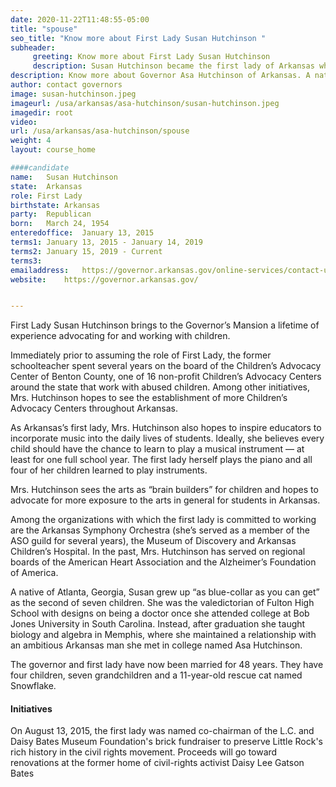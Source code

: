 ```yaml
---
date: 2020-11-22T11:48:55-05:00
title: "spouse"
seo_title: "Know more about First Lady Susan Hutchinson "
subheader:
     greeting: Know more about First Lady Susan Hutchinson 
     description: Susan Hutchinson became the first lady of Arkansas when her husband, Governor Asa Hutchinson, was sworn in as governor on January 13, 2015.
description: Know more about Governor Asa Hutchinson of Arkansas. A native of Atlanta, Georgia, Mrs. Hutchinson grew up as the second of seven children. She was valedictorian of Fulton High School and attended Bob Jones University in South Carolina, where she met her husband, Governor Asa Hutchinson. After graduation, she taught biology and algebra in Memphis.
author: contact governors
image: susan-hutchinson.jpeg
imageurl: /usa/arkansas/asa-hutchinson/susan-hutchinson.jpeg
imagedir: root
video:
url: /usa/arkansas/asa-hutchinson/spouse
weight: 4
layout: course_home

####candidate
name:	Susan Hutchinson
state:	Arkansas
role: First Lady
birthstate: Arkansas
party:	Republican
born:	March 24, 1954
enteredoffice:	January 13, 2015 
terms1: January 13, 2015 - January 14, 2019
terms2: January 15, 2019 - Current
terms3: 
emailaddress:	https://governor.arkansas.gov/online-services/contact-us/
website:	https://governor.arkansas.gov/


---
```


First Lady Susan Hutchinson brings to the Governor’s Mansion a lifetime of experience advocating for and working with children.

Immediately prior to assuming the role of First Lady, the former schoolteacher spent several years on the board of the Children’s Advocacy Center of Benton County, one of 16 non-profit Children’s Advocacy Centers around the state that work with abused children. Among other initiatives, Mrs. Hutchinson hopes to see the establishment of more Children’s Advocacy Centers throughout Arkansas.

As Arkansas’s first lady, Mrs. Hutchinson also hopes to inspire educators to incorporate music into the daily lives of students. Ideally, she believes every child should have the chance to learn to play a musical instrument — at least for one full school year. The first lady herself plays the piano and all four of her children learned to play instruments.

Mrs. Hutchinson sees the arts as “brain builders” for children and hopes to advocate for more exposure to the arts in general for students in Arkansas.

Among the organizations with which the first lady is committed to working are the Arkansas Symphony Orchestra (she’s served as a member of the ASO guild for several years), the Museum of Discovery and Arkansas Children’s Hospital. In the past, Mrs. Hutchinson has served on regional boards of the American Heart Association and the Alzheimer’s Foundation of America.

A native of Atlanta, Georgia, Susan grew up “as blue-collar as you can get” as the second of seven children. She was the valedictorian of Fulton High School with designs on being a doctor once she attended college at Bob Jones University in South Carolina. Instead, after graduation she taught biology and algebra in Memphis, where she maintained a relationship with an ambitious Arkansas man she met in college named Asa Hutchinson.

The governor and first lady have now been married for 48 years. They have four children, seven grandchildren and a 11-year-old rescue cat named Snowflake.

#### Initiatives 
On August 13, 2015, the first lady was named co-chairman of the L.C. and Daisy Bates Museum Foundation's brick fundraiser to preserve Little Rock's rich history in the civil rights movement. Proceeds will go toward renovations at the former home of civil-rights activist Daisy Lee Gatson Bates